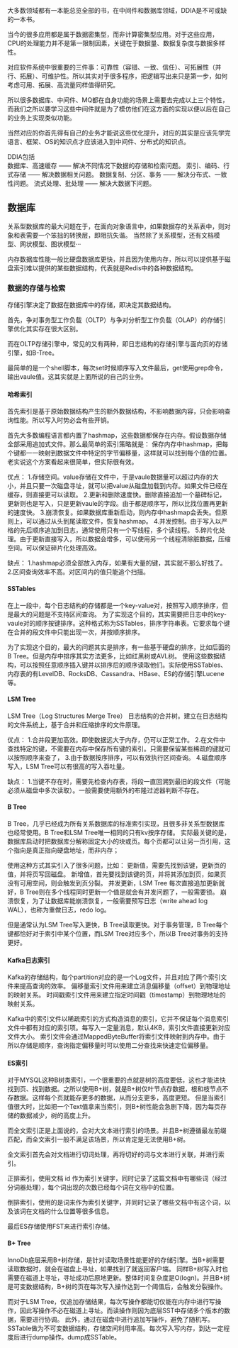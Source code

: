 
大多数领域都有一本能总览全部的书，在中间件和数据库领域，DDIA是不可或缺的一本书。

当今的很多应用都是属于数据密集型，而非计算密集型应用。对于这些应用，CPU的处理能力并不是第一限制因素，关键在于数据量、数据复杂度与数据多样性。  

对应软件系统中很重要的三件事：可靠性（容错、一致、信任）、可拓展性（并行、拓展）、可维护性。所以其实对于很多程序，把逻辑写出来只是第一步，如何考虑可用、拓展、高流量同样值得研究。

所以很多数据库、中间件、MQ都在自身功能的场景上需要去完成以上三个特性，而我们之所以要学习这些中间件就是为了模仿他们在这方面的实现以便以后在自己的业务上实现类似功能。

当然对应的你首先得有自己的业务才能说这些优化提升，对应的其实是应该先学完语言、框架、OS的知识点才应该进入到中间件、分布式的知识点。

DDIA包括  
数据库、高速缓存 —— 解决不同情况下数据的存储和检索问题。
索引、编码、行式存储 —— 解决数据相关问题。
数据复制、分区、事务 —— 解决分布式、一致性问题。
流式处理、批处理 —— 解决大数据下问题。

## 数据库
关系型数据库的最大问题在于，在面向对象语言中，如果数据存的关系表中，则对象和表需要一个笨拙的转换层，即阻抗失谐。
当然除了关系模型，还有文档模型、网状模型、图状模型··· 

内存数据库性能一般比硬盘数据库更快，并且因为使用内存，所以可以提供基于磁盘索引难以提供的某些数据结构，代表就是Redis中的各种数据结构。

### 数据的存储与检索

存储引擎决定了数据在数据库中的存储，即决定其数据结构。

首先，争对事务型工作负载（OLTP）与争对分析型工作负载（OLAP）的存储引擎优化其实存在很大区别。

而在OLTP存储引擎中，常见的又有两种，即日志结构的存储引擎与面向页的存储引擎，如B-Tree。

最简单的是一个shell脚本，每次set时候顺序写入文件最后，get使用grep命令，输出vaule值。这其实就是上面所说的自己的业务。

#### 哈希索引
首先索引是基于原始数据结构产生的额外数据结构，不影响数据内容，只会影响查询性能。所以写入时势必会有些开销。

首先大多数编程语言都内置了hashmap，这些数据都保存在内存。假设数据存储全部采用追加式文件。那么最简单的索引策略就是：
保存内存中hashmap，把每个键都一一映射到数据文件中特定的字节偏移量，这样就可以找到每个值的位置。老实说这个方案看起来很简单，但实际很有效。

优点：
1.存储空间。value存储在文件中，于是vaule数据量可以超过内存的大小，并且只要一次磁盘寻址，就可以把value从磁盘加载到内存。如果文件已经在缓存，则直接更可以读取。
2.更新和删除速度快。删除直接追加一个墓碑标记，更新则也是写入，只是更新vaule的字段。由于都是顺序写，所以比找位置再更新的速度快。
3.崩溃恢复。如果数据库重新启动，则内存中hashmap会丢失。但原则上，可以通过从头到尾读取文件，恢复hashmap。
4.并发控制。由于写入以严格的先后顺序追加到日志，通常使用只有一个写线程，多个读线程。
5.碎片化处理。由于更新直接写入，所以数据会增多，可以使用另一个线程清除脏数据，压缩空间。可以保证碎片化处理高效。

缺点：
1.hashmap必须全部放入内存，如果有大量的键，其实就不那么好找了。
2.区间查询效率不高。对区间内的值只能追个扫描。


#### SSTables
在上一段中，每个日志结构的存储都是一个key-value对，按照写入顺序排序，但是最大的问题是不支持区间查询。
为了实现这个目的，其实需要把日志中的key-vaule对的顺序按键排序。这种格式称为SSTables，排序字符串表。它要求每个键在合并的段文件中只能出现一次，并按顺序排序。

为了实现这个目的，最大的问题其实是排序，有一些基于硬盘的排序，比如后面的B Tree。但是内存中排序其实方法更多，比如红黑树或AVL树。
使用这些数据结构，可以按照任意顺序插入键并以排序后的顺序读取他们。实际使用SSTables、内存表的有LevelDB、RocksDB、Cassandra、HBase、ES的存储引擎Lucene等。


#### LSM Tree
LSM Tree（Log Structures Merge Tree） 日志结构的合并树。建立在日志结构的文件系统上，基于合并和压缩排序的文件原理。

优点：
1.合并段更加高效。即使数据远大于内存，仍可以正常工作。
2.在文件中查找特定的键，不需要在内存中保存所有键的索引。只需要保留某些稀疏的键就可以按照顺序来查了，
3.由于数据按序排序，可以有效执行区间查询。
4.磁盘顺序写入，LSM Tree可以有很高的写入吞吐量。

缺点：
1.当键不存在时，需要先检查内存表，将段一直回溯到最旧的段文件（可能必须从磁盘中多次读取）。一般需要使用额外的布隆过滤器判断不存在。

#### B Tree
B Tree，几乎已经成为所有关系数据库的标准索引实现，且很多非关系型数据库也经常使用。B Tree和LSM Tree唯一相同的只有kv按序存储。
实际最关键的是，数据库启动时把数据库分解称固定大小的块或页。每个页都可以让另一页引用，这个指向是真正指向硬盘地址，而非内存；

使用这种方式其实引入了很多问题，比如：
更新值，需要先找到该键，更新页的值，并将页写回磁盘。
新增值，首先要找到该键的页，并将其添加到页，如果页没有可用空间，则会触发到页分裂。
并发更新，LSM Tree 每次直接追加更新就好，B Tree则在多个线程同时更新一个值是就会有并发问题了，一般需要锁。
崩溃恢复，为了让数据库能崩溃恢复，一般需要预写日志（write ahead log WAL），也称为重做日志，redo log。

但是通常认为LSM Tree写入更快，B Tree读取更快。对于事务管理，B Tree每个键都恰好对于索引中某个位置，而LSM Tree对应多个，所以B Tree对事务的支持更好。

#### Kafka日志索引
Kafka的存储结构，每个partition对应的是一个Log文件，并且对应了两个索引文件来提高查询的效率。
偏移量索引文件用来建立消息偏移量（offset）到物理地址的映射关系。
时间戳索引文件用来建立指定时间戳（timestamp）到物理地址的映射关系。

Kafka中的索引文件以稀疏索引的方式构造消息的索引，它并不保证每个消息索引文件中都有对应的索引项。每写入一定量消息，默认4KB，索引文件直接更新对应文件大小。
索引文件会通过MappedByteBuffer将索引文件映射到内存中。由于所以存储是顺序，查询指定偏移量时可以使用二分查找来快速定位偏移量。

#### ES索引
对于MYSQL这种B树类索引，一个很重要的点就是树的高度要低，这也才能进快找到页、找到数据。之所以使用B+树，就是B+树仅叶节点存数据，根和枝节点不存数据。这样每个页就能存更多的数据，从而分支更多，高度更短。
但是当索引值很大时，比如把一个Text值拿来当索引，则B+树性能会急剧下降，因为每页存储的数据减少，树的高度上升。

而全文索引正是上面说的，会对大文本进行索引的场景。并且B+树遵循最左前缀匹配，而全文索引一般不满足该场景，所以肯定是无法使用B+树。

全文索引首先会对文档进行切词处理，再将切好的词与文本进行关联，并进行索引。

正排索引，使用文档 id 作为索引关键字，同时记录了这篇文档中有哪些词（经过分词器处理），每个词出现的次数已经每个词在文档中的位置。

倒排索引，使用的是词来作为索引关键字，并同时记录了哪些文档中有这个词，以及该词在文档的什么位置等很多信息。

最后ES存储使用FST来进行索引存储。

#### B+ Tree
InnoDb底层采用B+树存储，是针对读取场景性能更好的存储引擎。当B+树需要读取数据时，就会在磁盘上寻址，如果找到了就返回客户端。
同样B+树写入时也需要在磁道上寻址，寻址成功后原地更新。整体时间复杂度是O(logn)。并且B+树是可变数据结构，B+树的页在每次写入操作达到一个阈值后，会触发分裂操作。

而对于LSM Tree，仅追加存储结果，每次写操作都能切仅能在内存中进行写操作，因此写操作不必在磁道上寻址。而读操作则因为底层SST中存储多个版本的数据，需要进行协调。
此外，通过在磁盘中进行追加写操作，避免了随机写。SSTable做为不可变数据结构，存储空间利用率高。每次写入写内存，到达一定程度后进行dump操作。dump成SSTable。